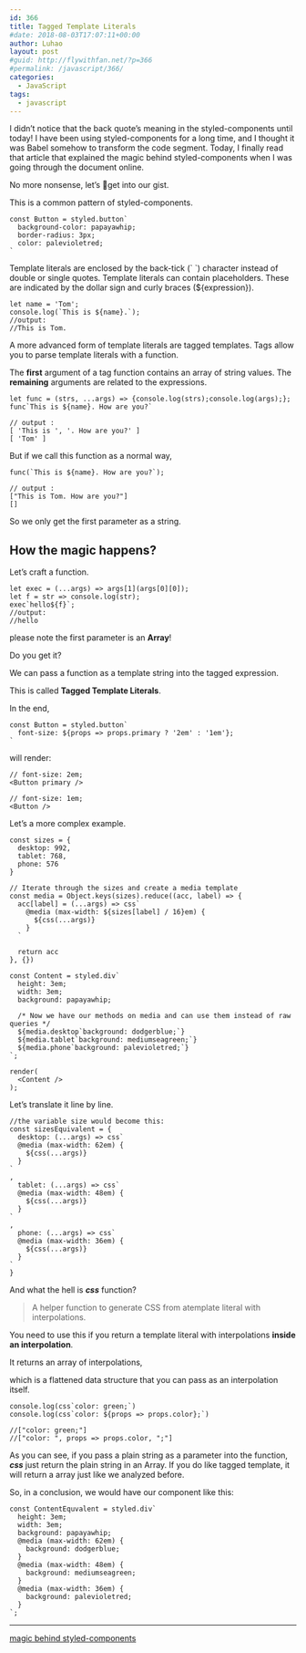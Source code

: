 ```yaml
---
id: 366
title: Tagged Template Literals
#date: 2018-08-03T17:07:11+00:00
author: Luhao
layout: post
#guid: http://flywithfan.net/?p=366
#permalink: /javascript/366/
categories:
  - JavaScript
tags:
  - javascript
---
```

I didn&#8217;t notice that the back quote&#8217;s meaning in the styled-components until today! I have been using styled-components for a long time, and I thought it was Babel somehow to transform the code segment. Today, I finally read that article that explained the magic behind styled-components when I was going through the document online.

No more nonsense, let&#8217;s get into our gist.
  
This is a common pattern of styled-components.

<pre><code class="language-javascript ">const Button = styled.button`
  background-color: papayawhip;
  border-radius: 3px;
  color: palevioletred;
`
</code></pre>

Template literals are enclosed by the back-tick (&#96; &#96;) character instead of double or single quotes. Template literals can contain placeholders. These are indicated by the dollar sign and curly braces (${expression}).

<pre><code class="language-javascript ">let name = 'Tom';
console.log(`This is ${name}.`);
//output:
//This is Tom.
</code></pre>

A more advanced form of template literals are tagged templates. Tags allow you to parse template literals with a function.

The **first** argument of a tag function contains an array of string values. The **remaining** arguments are related to the expressions.

<pre><code class="language-javascript ">let func = (strs, ...args) =&gt; {console.log(strs);console.log(args);};
func`This is ${name}. How are you?`

// output :
[ 'This is ', '. How are you?' ]  
[ 'Tom' ]
</code></pre>

But if we call this function as a normal way,

<pre><code class="language-javascript ">func(`This is ${name}. How are you?`);

// output :
["This is Tom. How are you?"]
[]
</code></pre>

So we only get the first parameter as a string.

## How the magic happens?

Let&#8217;s craft a function.

<pre><code class="language-javascript ">let exec = (...args) =&gt; args[1](args[0][0]);
let f = str =&gt; console.log(str);
exec`hello${f}`;
//output:
//hello
</code></pre>

please note the first parameter is an **Array**!

Do you get it?

We can pass a function as a template string into the tagged expression.

This is called **Tagged Template Literals**.

In the end,

<pre><code class="language-javascript ">const Button = styled.button`
  font-size: ${props =&gt; props.primary ? '2em' : '1em'};
`
</code></pre>

will render:

<pre><code class="">// font-size: 2em;
&lt;Button primary /&gt;

// font-size: 1em;
&lt;Button /&gt;
</code></pre>

Let&#8217;s a more complex example.

<pre><code class="language-javascript ">const sizes = {
  desktop: 992,
  tablet: 768,
  phone: 576
}

// Iterate through the sizes and create a media template
const media = Object.keys(sizes).reduce((acc, label) =&gt; {
  acc[label] = (...args) =&gt; css`
    @media (max-width: ${sizes[label] / 16}em) {
      ${css(...args)}
    }
  `

  return acc
}, {})

const Content = styled.div`
  height: 3em;
  width: 3em;
  background: papayawhip;

  /* Now we have our methods on media and can use them instead of raw queries */
  ${media.desktop`background: dodgerblue;`}
  ${media.tablet`background: mediumseagreen;`}
  ${media.phone`background: palevioletred;`}
`;

render(
  &lt;Content /&gt;
);
</code></pre>

Let&#8217;s translate it line by line.

<pre><code class="language-javascript ">//the variable size would become this:
const sizesEquivalent = {
  desktop: (...args) =&gt; css`
  @media (max-width: 62em) {
    ${css(...args)}
  }
`
,
  tablet: (...args) =&gt; css`
  @media (max-width: 48em) {
    ${css(...args)}
  }
`
,
  phone: (...args) =&gt; css`
  @media (max-width: 36em) {
    ${css(...args)}
  }
`
}
</code></pre>

And what the hell is **_css_** function?

> A helper function to generate CSS from atemplate literal with interpolations. 

You need to use this if you return a template literal with interpolations **inside an interpolation**.

It returns an array of interpolations,
  
which is a flattened data structure that you can pass as an interpolation itself.

<pre><code class="language-javascript ">console.log(css`color: green;`)
console.log(css`color: ${props =&gt; props.color};`)

//["color: green;"]
//["color: ", props =&gt; props.color, ";"]
</code></pre>

As you can see, if you pass a plain string as a parameter into the function, **_css_** just return the plain string in an Array. If you do like tagged template, it will return a array just like we analyzed before.

So, in a conclusion, we would have our component like this:

<pre><code class="language-javascript ">const ContentEquvalent = styled.div`
  height: 3em;
  width: 3em;
  background: papayawhip;
  @media (max-width: 62em) {
    background: dodgerblue;
  }
  @media (max-width: 48em) {
    background: mediumseagreen;
  }
  @media (max-width: 36em) {
    background: palevioletred;
  }
`;
</code></pre>

* * *

[magic behind styled-components](https://mxstbr.blog/2016/11/styled-components-magic-explained/)